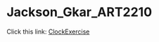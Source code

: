 # Jackson_Gkar_ART2210
Click this link: [ClockExercise](https://github.com/Gmanski504/Jackson_Gkar_ART2210/raw/master/5-Jackson_Gkar_Art2210_ClockExercise_Oct2-Fall2019/sketchTest_10.html)

